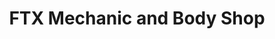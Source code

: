 ---
title: "FTX Mechanic and Body Shop"
url: /fabens/ftx-mechanic-and-body-shop/
shop: car repair
---